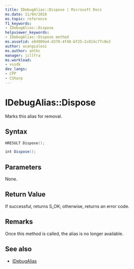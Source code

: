 ```yaml
---
title: IDebugAlias::Dispose | Microsoft Docs
ms.date: 11/04/2016
ms.topic: reference
f1_keywords:
- IDebugAlias::Dispose
helpviewer_keywords:
- IDebugAlias::Dispose method
ms.assetid: e84909a4-d378-4f48-bf25-2c014c77c8e3
author: acangialosi
ms.author: anthc
manager: jillfra
ms.workload:
- vssdk
dev_langs:
- CPP
- CSharp
---
```

# IDebugAlias::Dispose
Marks this alias for removal.

## Syntax

```cpp
HRESULT Dispose();
```

```csharp
int Dispose();
```

## Parameters
 None.

## Return Value
 If successful, returns S_OK; otherwise, returns an error code.

## Remarks
 Once this method is called, the alias is no longer available.

## See also
- [IDebugAlias](../../../extensibility/debugger/reference/idebugalias.md)

